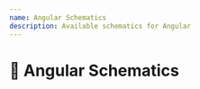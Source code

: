 ```yaml
---
name: Angular Schematics
description: Available schematics for Angular
---
```


# 🤙 Angular Schematics
